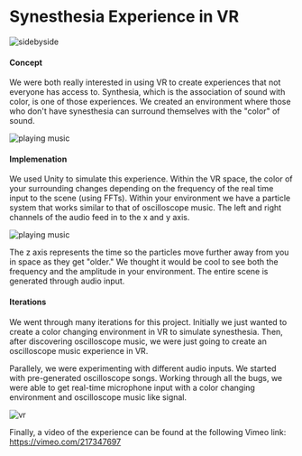 # Synesthesia Experience in VR 

![sidebyside](https://github.com/ranjinipnarayan/VR_Synesthesia/blob/master/final_images/IMG_5943.JPG)

#### Concept
We were both really interested in using VR to create experiences that not everyone has access to. Synthesia, which is the association of sound with color, is one of those experiences. We created an environment where those who don't have synesthesia can surround themselves with the "color" of sound. 

![playing music](https://github.com/ranjinipnarayan/VR_Synesthesia/blob/master/final_images/IMG_5970.JPG)

#### Implemenation 
We used Unity to simulate this experience. Within the VR space, the color of your surrounding changes depending on the frequency of the real time input to the scene (using FFTs). Within your environment we have a particle system that works similar to that of oscilloscope music. The left and right channels of the audio feed in to the x and y axis. 

![playing music](https://github.com/ranjinipnarayan/VR_Synesthesia/blob/master/final_images/IMG_5948.JPG)

The z axis represents the time so the particles move further away from you in space as they get "older." We thought it would be cool to see both the frequency and the amplitude in your environment. The entire scene is generated through audio input. 

#### Iterations 
We went through many iterations for this project. Initially we just wanted to create a color changing environment in VR to simulate synesthesia. Then, after discovering oscilloscope music, we were just going to create an oscilloscope music experience in VR. 

Parallely, we were experimenting with different audio inputs. We started with pre-generated oscilloscope songs. Working through all the bugs, we were able to get real-time microphone input with a color changing environment and oscilloscope music like signal. 

![vr](https://github.com/ranjinipnarayan/VR_Synesthesia/blob/master/final_images/IMG_5993%20(1).JPG)

Finally, a video of the experience can be found at the following Vimeo link:
https://vimeo.com/217347697
